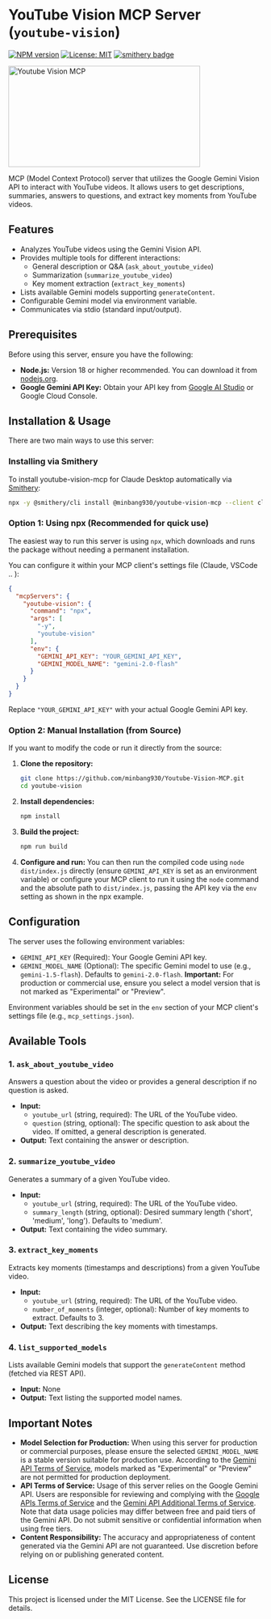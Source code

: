 # YouTube Vision MCP Server (`youtube-vision`)

[![NPM version](https://img.shields.io/npm/v/youtube-vision)](https://www.npmjs.com/package/youtube-vision) 
[![License: MIT](https://img.shields.io/badge/License-MIT-yellow.svg)](https://opensource.org/licenses/MIT)
[![smithery badge](https://smithery.ai/badge/@minbang930/youtube-vision-mcp)](https://smithery.ai/server/@minbang930/youtube-vision-mcp)

<a href="https://glama.ai/mcp/servers/@minbang930/Youtube-Vision-MCP">
  <img width="380" height="200" src="https://glama.ai/mcp/servers/@minbang930/Youtube-Vision-MCP/badge" alt="Youtube Vision MCP" />
</a>

MCP (Model Context Protocol) server that utilizes the Google Gemini Vision API to interact with YouTube videos. It allows users to get descriptions, summaries, answers to questions, and extract key moments from YouTube videos.

## Features

*   Analyzes YouTube videos using the Gemini Vision API.
*   Provides multiple tools for different interactions:
    *   General description or Q&A (`ask_about_youtube_video`)
    *   Summarization (`summarize_youtube_video`)
    *   Key moment extraction (`extract_key_moments`)
*   Lists available Gemini models supporting `generateContent`.
*   Configurable Gemini model via environment variable.
*   Communicates via stdio (standard input/output).
## Prerequisites

Before using this server, ensure you have the following:

*   **Node.js:** Version 18 or higher recommended. You can download it from [nodejs.org](https://nodejs.org/).
*   **Google Gemini API Key:** Obtain your API key from [Google AI Studio](https://aistudio.google.com/app/apikey) or Google Cloud Console.


## Installation & Usage

There are two main ways to use this server:

### Installing via Smithery

To install youtube-vision-mcp for Claude Desktop automatically via [Smithery](https://smithery.ai/mcp/@minbang930/youtube-vision-mcp):

```bash
npx -y @smithery/cli install @minbang930/youtube-vision-mcp --client claude
```

### Option 1: Using npx (Recommended for quick use)

The easiest way to run this server is using `npx`, which downloads and runs the package without needing a permanent installation.

You can configure it within your MCP client's settings file (Claude, VSCode .. ):

```json
{
  "mcpServers": {
    "youtube-vision": {
      "command": "npx",
      "args": [
        "-y",
        "youtube-vision"
      ],
      "env": {
        "GEMINI_API_KEY": "YOUR_GEMINI_API_KEY",
        "GEMINI_MODEL_NAME": "gemini-2.0-flash"
      }
    }
  }
}
```

Replace `"YOUR_GEMINI_API_KEY"` with your actual Google Gemini API key.

### Option 2: Manual Installation (from Source)

If you want to modify the code or run it directly from the source:

1.  **Clone the repository:**
    ```bash
    git clone https://github.com/minbang930/Youtube-Vision-MCP.git
    cd youtube-vision
    ```

2.  **Install dependencies:**
    ```bash
    npm install
    ```

3.  **Build the project:**
    ```bash
    npm run build
    ```

4.  **Configure and run:**
    You can then run the compiled code using `node dist/index.js` directly (ensure `GEMINI_API_KEY` is set as an environment variable) or configure your MCP client to run it using the `node` command and the absolute path to `dist/index.js`, passing the API key via the `env` setting as shown in the npx example.

## Configuration

The server uses the following environment variables:

*   `GEMINI_API_KEY` (Required): Your Google Gemini API key.
*   `GEMINI_MODEL_NAME` (Optional): The specific Gemini model to use (e.g., `gemini-1.5-flash`). Defaults to `gemini-2.0-flash`. **Important:** For production or commercial use, ensure you select a model version that is not marked as "Experimental" or "Preview".

Environment variables should be set in the `env` section of your MCP client's settings file (e.g., `mcp_settings.json`).

## Available Tools

### 1. `ask_about_youtube_video`

Answers a question about the video or provides a general description if no question is asked.

*   **Input:**
    *   `youtube_url` (string, required): The URL of the YouTube video.
    *   `question` (string, optional): The specific question to ask about the video. If omitted, a general description is generated.
*   **Output:** Text containing the answer or description.


### 2. `summarize_youtube_video`

Generates a summary of a given YouTube video.

*   **Input:**
    *   `youtube_url` (string, required): The URL of the YouTube video.
    *   `summary_length` (string, optional): Desired summary length ('short', 'medium', 'long'). Defaults to 'medium'.
*   **Output:** Text containing the video summary.


### 3. `extract_key_moments`

Extracts key moments (timestamps and descriptions) from a given YouTube video.

*   **Input:**
    *   `youtube_url` (string, required): The URL of the YouTube video.
    *   `number_of_moments` (integer, optional): Number of key moments to extract. Defaults to 3.
*   **Output:** Text describing the key moments with timestamps.


### 4. `list_supported_models`

Lists available Gemini models that support the `generateContent` method (fetched via REST API).

*   **Input:** None
*   **Output:** Text listing the supported model names.


## Important Notes

*   **Model Selection for Production:** When using this server for production or commercial purposes, please ensure the selected `GEMINI_MODEL_NAME` is a stable version suitable for production use. According to the [Gemini API Terms of Service](https://ai.google.dev/gemini-api/terms), models marked as "Experimental" or "Preview" are not permitted for production deployment.
*   **API Terms of Service:** Usage of this server relies on the Google Gemini API. Users are responsible for reviewing and complying with the [Google APIs Terms of Service](https://developers.google.com/terms/) and the [Gemini API Additional Terms of Service](https://ai.google.dev/gemini-api/terms). Note that data usage policies may differ between free and paid tiers of the Gemini API. Do not submit sensitive or confidential information when using free tiers.
*   **Content Responsibility:** The accuracy and appropriateness of content generated via the Gemini API are not guaranteed. Use discretion before relying on or publishing generated content.

## License

This project is licensed under the MIT License. See the LICENSE file for details.
